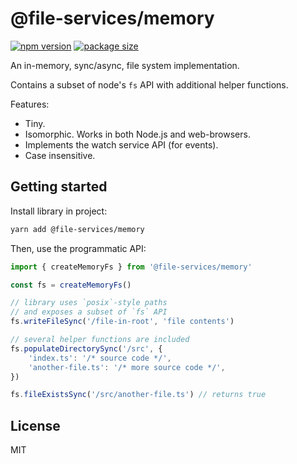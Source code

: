 # @file-services/memory
[![npm version](https://img.shields.io/npm/v/@file-services/memory.svg)](https://www.npmjs.com/package/@file-services/memory)
[![package size](https://badgen.net/bundlephobia/minzip/@file-services/memory)](https://bundlephobia.com/result?p=@file-services/memory)

An in-memory, sync/async, file system implementation.

Contains a subset of node's `fs` API with additional helper functions.

Features:
- Tiny.
- Isomorphic. Works in both Node.js and web-browsers.
- Implements the watch service API (for events).
- Case insensitive.

## Getting started

Install library in project:
```sh
yarn add @file-services/memory
```

Then, use the programmatic API:
```ts
import { createMemoryFs } from '@file-services/memory'

const fs = createMemoryFs()

// library uses `posix`-style paths
// and exposes a subset of `fs` API
fs.writeFileSync('/file-in-root', 'file contents')

// several helper functions are included
fs.populateDirectorySync('/src', {
    'index.ts': '/* source code */',
    'another-file.ts': '/* more source code */',
})

fs.fileExistsSync('/src/another-file.ts') // returns true
```

## License

MIT
